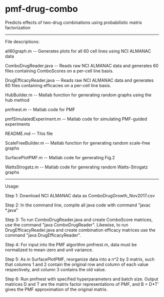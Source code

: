 # pmf-drug-combo
Predicts effects of two-drug combinations using probabilistic matrix factorization

----------
File descriptions:

all60graph.m -- Generates plots for all 60 cell lines using NCI ALMANAC data
 
ComboDrugReader.java -- Reads raw NCI ALMANAC data and generates 60 files containing ComboScores on a per-cell line basis.

DrugEfficacyReader.java -- Reads raw NCI ALMANAC data and generates 60 files containing efficacies on a per-cell line basis.

HubBuilder.m -- Matlab function for generating random graphs using the hub method

pmfnest.m -- Matlab code for PMF

pmfSimulatedExperiment.m -- Matlab code for simulating PMF-guided experiments

README.md -- This file

ScaleFreeBuilder.m -- Matlab function for generating random scale-free graphs

SurfacePlotPMF.m -- Matlab code for generating Fig.2

WattsStrogatz.m -- Matlab code for generating random Watts-Strogatz graphs

----------
Usage: 

Step 1: Download NCI ALMANAC data as ComboDrugGrowth_Nov2017.csv

Step 2: In the command line, compile all java code with command "javac *.java"

Step 3: To run ComboDrugReader.java and create ComboScore matrices, use the command "java ComboDrugReader". Likewise, to run DrugEfficacyReader.java and create combination efficacy matrices use the command "java DrugEfficacyReader".

Step 4: For input into the PMF algorithm pmfnest.m, data must be normalized to mean-zero and unit variance.

Step 5: As in SurfacePlotPMF, reorganize data into a n^2 by 3 matrix, such that columns 1 and 2 contain the original row and column of each value respectively, and column 3 contains the old value.

Step 6: Run pmfnest with specified hyperparameters and batch size. Output matrices D and T are the matrix factor representations of PMF, and B = D*T' gives the PMF approximation of the original matrix.

